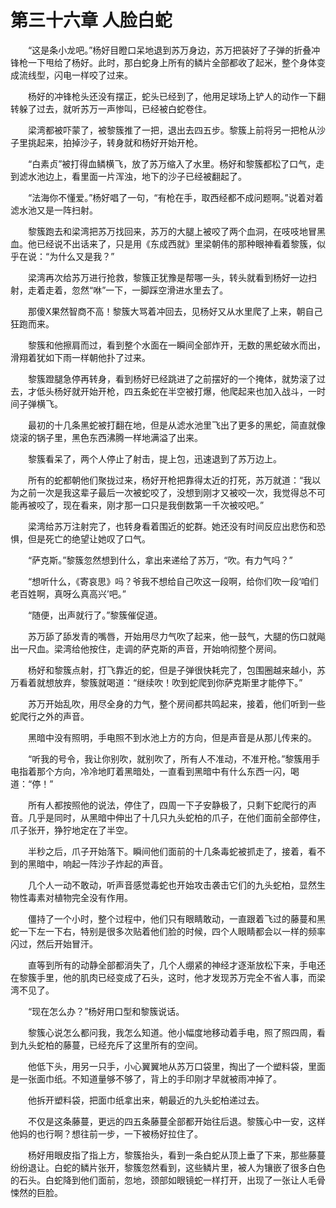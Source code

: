 # 第三十六章 人脸白蛇


　　“这是条小龙吧。”杨好目瞪口呆地退到苏万身边，苏万把装好了子弹的折叠冲锋枪一下甩给了杨好。此时，那白蛇身上所有的鳞片全部都收了起米，整个身体变成流线型，闪电一样咬了过来。

　　杨好的冲锋枪头还没有摆正，蛇头已经到了，他用足球场上铲人的动作一下翻转躲了过去，就听苏万一声惨叫，已经被白蛇卷住。

　　梁湾都被吓蒙了，被黎簇推了一把，退出去四五步。黎簇上前将另一把枪从沙子里挑起来，拍掉沙子，转身就和杨好开始开枪。

　　“白素贞”被打得血鳞横飞，放了苏万缩入了水里。杨好和黎簇都松了口气，走到滤水池边上，看里面一片浑浊，地下的沙子已经被翻起了。

　　“法海你不懂爱。”杨好唱了一句，“有枪在手，取西经都不成问题啊。”说着对着滤水池又是一阵扫射。

　　黎簇跑去和梁湾把苏万找回来，苏万的大腿上被咬了两个血洞，在吱吱地冒黑血。他已经说不出话来了，只是用《东成西就》里梁朝伟的那种眼神看着黎簇，似乎在说：“为什么又是我？”

　　梁湾再次给苏万进行抢救，黎簇正犹豫是帮哪一头，转头就看到杨好一边扫射，走着走着，忽然“咻”一下，一脚踩空滑进水里去了。

　　那傻X果然智商不高！黎簇大骂着冲回去，见杨好又从水里爬了上来，朝自己狂跑而来。

　　黎簇和他擦肩而过，看到整个水面在一瞬间全部炸开，无数的黑蛇破水而出，滑翔着犹如下雨一样朝他扑了过来。

　　黎簇蹬腿急停再转身，看到杨好已经跳进了之前摆好的一个掩体，就势滚了过去，才低头杨好就开始开枪，四五条蛇在半空被打爆，他爬起来也加入战斗，一时间子弹横飞。

　　最初的十几条黑蛇被打翻在地，但是从滤水池里飞出了更多的黑蛇，简直就像烧滚的锅子里，黑色东西沸腾一样地满溢了出来。

　　黎簇看呆了，两个人停止了射击，提上包，迅速退到了苏万边上。

　　所有的蛇都朝他们聚拢过来，杨好开枪把靠得太近的打死，苏万就道：“我以为之前一次是我这辈子最后一次被蛇咬了，没想到刚才又被咬一次，我觉得总不可能再被咬了，现在看来，刚才那一口只是我倒数第一千次被咬吧。”

　　梁湾给苏万注射完了，也转身看着围近的蛇群。她还没有时间反应出悲伤和恐惧，但是死亡的绝望让她叹了口气。

　　“萨克斯。”黎簇忽然想到什么，拿出来递给了苏万，“吹。有力气吗？”

　　“想听什么，《寄哀思》吗？爷我不想给自己吹这一段啊，给你们吹一段‘咱们老百姓啊，真呀么真高兴’吧。”

　　“随便，出声就行了。”黎簇催促道。

　　苏万舔了舔发青的嘴唇，开始用尽力气吹了起来，他一鼓气，大腿的伤口就飚出一尺血。梁湾给他按住，走调的萨克斯的声音，开始响彻整个房间。

　　杨好和黎簇点射，打飞靠近的蛇，但是子弹很快耗完了，包围圈越来越小，苏万看着就想放弃，黎簇就喝道：“继续吹！吹到蛇爬到你萨克斯里才能停下。”

　　苏万开始乱吹，用尽全身的力气，整个房间都共鸣起来，接着，他们听到一些蛇爬行之外的声音。

　　黑暗中没有照明，手电照不到水池上方的方向，但是声音是从那儿传来的。

　　“听我的号令，我让你别吹，就别吹了，所有人不准动，不准开枪。”黎簇用手电指着那个方向，冷冷地盯着黑暗处，一直看到黑暗中有什么东西一闪，喝道：“停！”

　　所有人都按照他的说法，停住了，四周一下子安静极了，只剩下蛇爬行的声音。几乎是同时，从黑暗中伸出了十几只九头蛇柏的爪子，在他们面前全部停住，爪子张开，狰狞地定在了半空。

　　半秒之后，爪子开始落下。瞬间他们面前的十几条毒蛇被抓走了，接着，看不到的黑暗中，响起一阵沙子炸起的声音。

　　几个人一动不敢动，听声音感觉毒蛇也开始攻击袭击它们的九头蛇柏，显然生物性毒素对植物完全没有作用。

　　僵持了一个小时，整个过程中，他们只有眼睛敢动，一直跟着飞过的藤蔓和黑蛇一下左一下右，特别是很多次贴着他们脸的时候，四个人眼睛都会以一样的频率闪过，然后开始冒汗。

　　直等到所有的动静全部都消失了，几个人绷紧的神经才逐渐放松下来，手电还在黎簇手里，他的肌肉已经变成了石头，这时，他才发现苏万完全不省人事，而梁湾不见了。

　　“现在怎么办？”杨好用口型和黎簇说话。

　　黎簇心说怎么都问我，我怎么知道。他小幅度地移动着手电，照了照四周，看到九头蛇柏的藤蔓，已经充斥了这里所有的空间。

　　他低下头，用另一只手，小心翼翼地从苏万口袋里，掏出了一个塑料袋，里面是一张面巾纸。不知道量够不够了，背上的手印刚才早就被雨冲掉了。

　　他拆开塑料袋，把面巾纸拿出来，朝最近的九头蛇柏递过去。

　　不仅是这条藤蔓，更远的四五条藤蔓全部都开始往后退。黎簇心中一安，这样他妈的也行啊？想往前一步，一下被杨好拉住了。

　　杨好用眼皮指了指上方，黎簇抬头，看到一条白蛇从顶上垂了下来，那些藤蔓纷纷退让。白蛇的鳞片张开，黎簇忽然看到，这些鳞片里，被人为镶嵌了很多白色的石头。白蛇降到他们面前，忽地，颈部如眼镜蛇一样打开，出现了一张让人毛骨悚然的巨脸。


